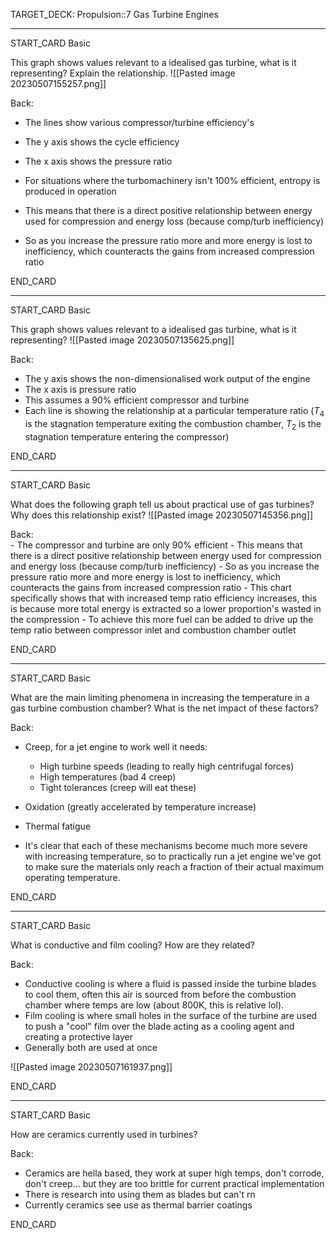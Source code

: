 TARGET_DECK: Propulsion::7 Gas Turbine Engines


--------

START_CARD
Basic

This graph shows values relevant to a idealised gas turbine, what is it representing? Explain the relationship.
![[Pasted image 20230507155257.png]]

Back: 
- The lines show various compressor/turbine efficiency's
- The y axis shows the cycle efficiency
- The x axis shows the pressure ratio

- For situations where the turbomachinery isn't 100% efficient, entropy is produced in operation
- This means that there is a direct positive relationship between energy used for compression and energy loss (because comp/turb inefficiency)
- So as you increase the pressure ratio more and more energy is lost to inefficiency, which counteracts the gains from increased compression ratio

END_CARD

--------


START_CARD
Basic

This graph shows values relevant to a idealised gas turbine, what is it representing?
![[Pasted image 20230507135625.png]]

Back: 
- The y axis shows the non-dimensionalised work output of the engine
- The x axis is pressure ratio
- This assumes a 90% efficient compressor and turbine
- Each line is showing the relationship at a particular temperature ratio ($T_4$ is the stagnation temperature exiting the combustion chamber, $T_{2}$ is the stagnation temperature entering the compressor)

END_CARD


--------

START_CARD
Basic

What does the following graph tell us about practical use of gas turbines? Why does this relationship exist?
![[Pasted image 20230507145356.png]] 

Back:  
	- The compressor and turbine are only 90% efficient
	- This means that there is a direct positive relationship between energy used for compression and energy loss (because comp/turb inefficiency)
	- So as you increase the pressure ratio more and more energy is lost to inefficiency, which counteracts the gains from increased compression ratio
	- This chart specifically shows that with increased temp ratio efficiency increases, this is because more total energy is extracted so a lower proportion's wasted in the compression
	- To achieve this  more fuel can be added to drive up the temp ratio between compressor inlet and combustion chamber outlet

END_CARD



--------

START_CARD
Basic

What are the main limiting phenomena in increasing the temperature in a gas turbine combustion chamber? What is the net impact of these factors?

Back: 
- Creep, for a jet engine to work well it needs:
	- High turbine speeds (leading to really high centrifugal forces)
	- High temperatures (bad 4 creep)
	- Tight tolerances (creep will eat these)

- Oxidation (greatly accelerated by temperature increase)

- Thermal fatigue

- It's clear that each of these mechanisms become much more severe with increasing temperature, so to practically run a jet engine we've got to make sure the materials only reach a fraction of their actual maximum operating temperature.

END_CARD



--------

START_CARD
Basic

What is conductive and film cooling? How are they related?

Back: 
- Conductive cooling is where a fluid is passed inside the turbine blades to cool them, often this air is sourced from before the combustion chamber where temps are low (about 800K, this is relative lol).
- Film cooling is where small holes in the surface of the turbine are used to push a "cool" film over the blade acting as a cooling agent and creating a protective layer
- Generally both are used at once

![[Pasted image 20230507161937.png]]

END_CARD


--------

START_CARD
Basic

How are ceramics currently used in turbines?

Back: 
- Ceramics are hella based, they work at super high temps, don't corrode, don't creep... but they are too brittle for current practical implementation
- There is research into using them as blades but can't rn
- Currently ceramics see use as thermal barrier coatings

END_CARD



